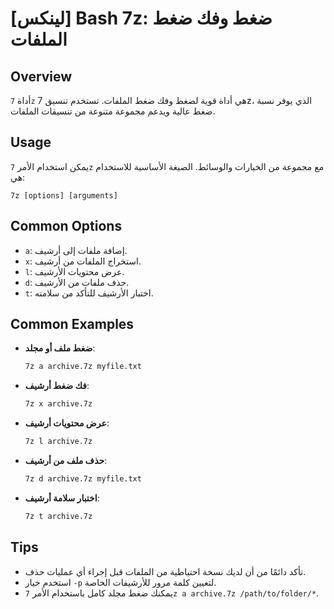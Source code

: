 # [لينكس] Bash 7z: ضغط وفك ضغط الملفات

## Overview
أداة `7z` هي أداة قوية لضغط وفك ضغط الملفات. تستخدم تنسيق 7z، الذي يوفر نسبة ضغط عالية ويدعم مجموعة متنوعة من تنسيقات الملفات.

## Usage
يمكن استخدام الأمر `7z` مع مجموعة من الخيارات والوسائط. الصيغة الأساسية للاستخدام هي:

```
7z [options] [arguments]
```

## Common Options
- `a`: إضافة ملفات إلى أرشيف.
- `x`: استخراج الملفات من أرشيف.
- `l`: عرض محتويات الأرشيف.
- `d`: حذف ملفات من الأرشيف.
- `t`: اختبار الأرشيف للتأكد من سلامته. 

## Common Examples
- **ضغط ملف أو مجلد**:
  ```bash
  7z a archive.7z myfile.txt
  ```

- **فك ضغط أرشيف**:
  ```bash
  7z x archive.7z
  ```

- **عرض محتويات أرشيف**:
  ```bash
  7z l archive.7z
  ```

- **حذف ملف من أرشيف**:
  ```bash
  7z d archive.7z myfile.txt
  ```

- **اختبار سلامة أرشيف**:
  ```bash
  7z t archive.7z
  ```

## Tips
- تأكد دائمًا من أن لديك نسخة احتياطية من الملفات قبل إجراء أي عمليات حذف.
- استخدم خيار `-p` لتعيين كلمة مرور للأرشيفات الخاصة.
- يمكنك ضغط مجلد كامل باستخدام الأمر `7z a archive.7z /path/to/folder/*`.
